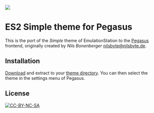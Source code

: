 ![](screenshot.png)

# ES2 Simple theme for Pegasus

This is the port of the *Simple* theme of EmulationStation to the [Pegasus](http://pegasus-frontend.org) frontend, originally created by *Nils Bonenberger* <nilsbyte@nilsbyte.de>.

## Installation

[Download](https://github.com/mmatyas/pegasus-theme-es2-simple/archive/master.zip) and extract to your [theme directory](http://pegasus-frontend.org/docs/user-guide/installing-themes). You can then select the theme in the settings menu of Pegasus.

## License

[![CC-BY-NC-SA](https://i.creativecommons.org/l/by-nc-sa/4.0/88x31.png)](http://creativecommons.org/licenses/by-nc-sa/4.0/)
